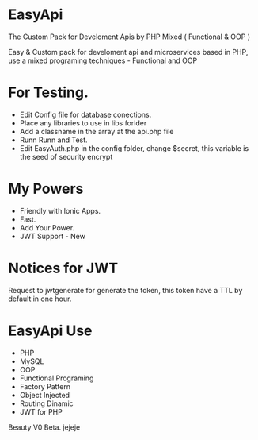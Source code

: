 # EasyApi
The Custom Pack for Develoment Apis by PHP Mixed ( Functional &amp; OOP )

Easy & Custom pack for develoment api and microservices based in PHP, use a mixed programing techniques - Functional and OOP 

# For Testing.

 - Edit Config file for database conections.
 - Place any libraries to use in libs forlder
 - Add a classname in the array at the api.php file 
 - Runn Runn and Test.
 - Edit EasyAuth.php in the config folder, change $secret, this variable is the seed of security encrypt


# My Powers
 - Friendly with Ionic Apps.
 - Fast.
 - Add Your Power.
 - JWT Support - New


# Notices for JWT
Request to jwtgenerate for generate the token, this token have a TTL by default in one hour.


# EasyApi Use 

 - PHP
 - MySQL
 - OOP
 - Functional Programing
 - Factory Pattern
 - Object Injected
 - Routing Dinamic
 - JWT for PHP
 
Beauty V0 Beta. jejeje


